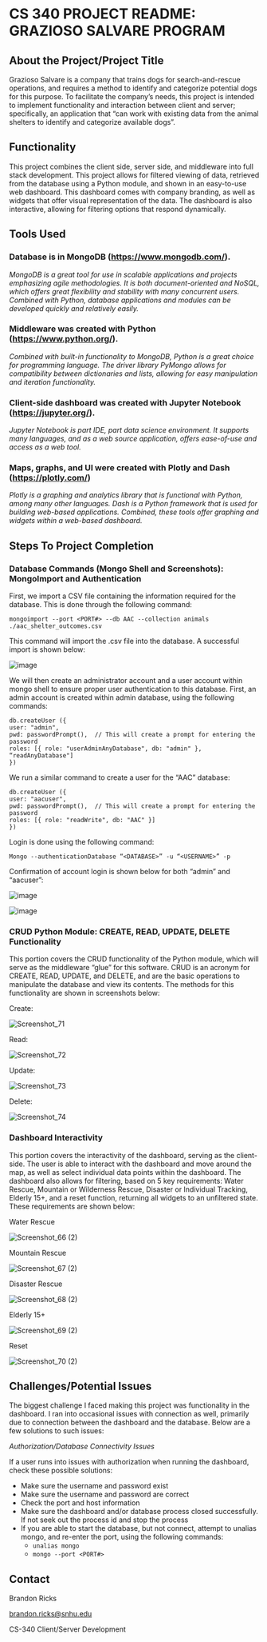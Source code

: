 # CS 340 PROJECT README: GRAZIOSO SALVARE PROGRAM

## About the Project/Project Title
Grazioso Salvare is a company that trains dogs for search-and-rescue operations, and requires a method to identify and categorize potential dogs for this purpose. To facilitate the company’s needs, this project is intended to implement functionality and interaction between client and server; specifically, an application that “can work with existing data from the animal shelters to identify and categorize available dogs”. 

## Functionality
This project combines the client side, server side, and middleware into full stack development. This project allows for filtered viewing of data, retrieved from the database using a Python module, and shown in an easy-to-use web dashboard. This dashboard comes with company branding, as well as widgets that offer visual representation of the data. The dashboard is also interactive, allowing for filtering options that respond dynamically.

## Tools Used
### Database is in MongoDB (https://www.mongodb.com/). 

*MongoDB is a great tool for use in scalable applications and projects emphasizing agile methodologies. It is both document-oriented and NoSQL, which offers great flexibility and stability with many concurrent users. Combined with Python, database applications and modules can be developed quickly and relatively easily.*

### Middleware was created with Python (https://www.python.org/). 

*Combined with built-in functionality to MongoDB, Python is a great choice for programming language. The driver library PyMongo allows for compatibility between dictionaries and lists, allowing for easy manipulation and iteration functionality.*

### Client-side dashboard was created with Jupyter Notebook (https://jupyter.org/). 

*Jupyter Notebook is part IDE, part data science environment. It supports many languages, and as a web source application, offers ease-of-use and access as a web tool.*

### Maps, graphs, and UI were created with Plotly and Dash (https://plotly.com/) 

*Plotly is a graphing and analytics library that is functional with Python, among many other languages. Dash is a Python framework that is used for building web-based applications. Combined, these tools offer graphing and widgets within a web-based dashboard.*

## Steps To Project Completion

### Database Commands (Mongo Shell and Screenshots): MongoImport and Authentication
First, we import a CSV file containing the information required for the database. This is done through the following command:

```mongoimport --port <PORT#> --db AAC --collection animals ./aac_shelter_outcomes.csv```

This command will import the .csv file into the database. A successful import is shown below:

![image](https://user-images.githubusercontent.com/79807877/129285096-c03c521c-2ed0-4d07-91e2-878bad9e8fc1.png)

We will then create an administrator account and a user account within mongo shell to ensure proper user authentication to this database. First, an admin account is created within admin database, using the following commands:

```use admin // This will change to the admin database
db.createUser ({ 
user: "admin",
pwd: passwordPrompt(),  // This will create a prompt for entering the password
roles: [{ role: "userAdminAnyDatabase", db: "admin" }, “readAnyDatabase"]
})
```

We run a similar command to create a user for the “AAC” database:

```use AAC // This will change to the proper database where you want the user
db.createUser ({ 
user: "aacuser",
pwd: passwordPrompt(),  // This will create a prompt for entering the password
roles: [{ role: "readWrite", db: "AAC" }]
})
```

Login is done using the following command:

```Mongo --authenticationDatabase “<DATABASE>” -u “<USERNAME>” -p```

Confirmation of account login is shown below for both “admin” and “aacuser”:
 
 ![image](https://user-images.githubusercontent.com/79807877/129285383-6bdd14ad-4034-459b-97c5-3dcfd608c928.png)

 ![image](https://user-images.githubusercontent.com/79807877/129285387-033018f2-19fa-487b-a503-c266d9960e9f.png)

### CRUD Python Module: CREATE, READ, UPDATE, DELETE Functionality
This portion covers the CRUD functionality of the Python module, which will serve as the middleware “glue” for this software. CRUD is an acronym for CREATE, READ, UPDATE, and DELETE, and are the basic operations to manipulate the database and view its contents. The methods for this functionality are shown in screenshots below:

Create:

![Screenshot_71](https://user-images.githubusercontent.com/79807877/130303183-86d3599a-2ead-4daf-bb91-69365f504e00.png)

Read:

![Screenshot_72](https://user-images.githubusercontent.com/79807877/130303187-07ea2f55-644c-48ff-8e93-4715d757d10f.png)

Update:

![Screenshot_73](https://user-images.githubusercontent.com/79807877/130303189-93e8aff6-7de1-4c41-91ad-b66ff8c018bc.png)

Delete:

![Screenshot_74](https://user-images.githubusercontent.com/79807877/130303192-c274f8c7-c612-4473-be3d-075ca92f6785.png)

### Dashboard Interactivity
This portion covers the interactivity of the dashboard, serving as the client-side. The user is able to interact with the dashboard and move around the map, as well as select individual data points within the dashboard. The dashboard also allows for filtering, based on 5 key requirements: Water Rescue, Mountain or Wilderness Rescue, Disaster or Individual Tracking, Elderly 15+, and a reset function, returning all widgets to an unfiltered state. These requirements are shown below:

Water Rescue

![Screenshot_66 (2)](https://user-images.githubusercontent.com/79807877/130303258-4785ffd8-7a40-465f-87a8-de528db0b612.png)

Mountain Rescue

![Screenshot_67 (2)](https://user-images.githubusercontent.com/79807877/130303261-0272e5eb-a618-4726-9b50-37a4a5162625.png)

Disaster Rescue

![Screenshot_68 (2)](https://user-images.githubusercontent.com/79807877/130303268-0c2f88f6-20e5-4bf6-97c6-3d6c4469c39a.png)

Elderly 15+

![Screenshot_69 (2)](https://user-images.githubusercontent.com/79807877/130303270-9bb6f983-ba71-4aaf-bd78-7df6f70a18e3.png)

Reset
 
![Screenshot_70 (2)](https://user-images.githubusercontent.com/79807877/130303278-f39a27cb-bd95-4818-b39b-530ae4f89e47.png)

## Challenges/Potential Issues

The biggest challenge I faced making this project was functionality in the dashboard. I ran into occasional issues with connection as well, primarily due to connection between the dashboard and the database. Below are a few solutions to such issues:

*Authorization/Database Connectivity Issues*

If a user runs into issues with authorization when running the dashboard, check these possible solutions:

- Make sure the username and password exist 
- Make sure the username and password are correct
- Check the port and host information
- Make sure the dashboard and/or database process closed successfully. If not seek out the process id and stop the process
- If you are able to start the database, but not connect, attempt to unalias mongo, and re-enter the port, using the following commands: 
  - ```unalias mongo``` 
  - ```mongo --port <PORT#>```

## Contact
Brandon Ricks

brandon.ricks@snhu.edu

CS-340 Client/Server Development
